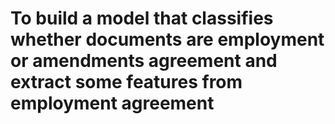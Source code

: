 # To build a model that classifies whether documents are employment or amendments agreement and extract some features from employment agreement
